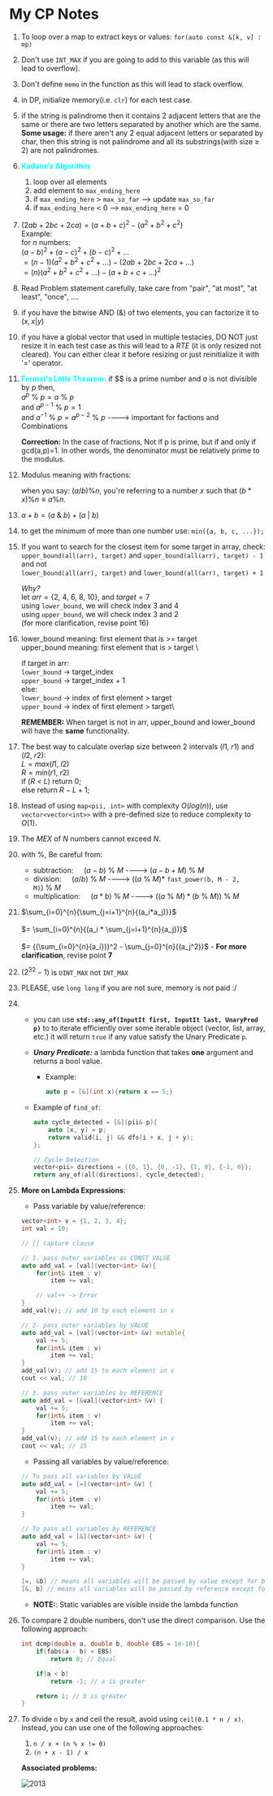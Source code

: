 # My CP Notes

1. To loop over a map to extract keys or values:
   `for(auto const &[k, v] : mp)`

2. Don't use `INT_MAX` if you are going to add to this variable (as this will lead to overflow).

3. Don't define `memo` in the function as this will lead to stack overflow.

4. in DP, initialize memory(i.e. `clr`) for each test case.

5. if the string is palindrome then it contains 2 adjacent letters that are the same or there are two letters separated by another which are the same. \
   **Some usage:** if there aren't any 2 equal adjacent letters or separated by char, then this string is not palindrome and all its substrings(with size $\ge$ 2) are not palindromes.

6. <b style="color:cyan;">Kadane’s Algorithm:</b>

   1. loop over all elements
   2. add element to `max_ending_here`
   3. if `max_ending_here` > `max_so_far` --> update `max_so_far`
   4. if `max_ending_here` < 0 --> `max_ending_here` = 0

7. $(2ab + 2bc + 2ca) = (a + b + c)^2 - (a^2 + b^2 + c^2)$ \
   Example: \
   for $n$ numbers: \
   $(a - b)^2 + (a - c)^2 + (b - c)^2 + ...$ \
   $= (n - 1)(a^2 + b^2 + c^2 + ...) - (2ab + 2bc + 2ca + ...)$ \
    $= (n)(a^2 + b^2 + c^2 + ...) - (a + b + c + ...)^2$

8. Read Problem statement carefully, take care from "pair", "at most", "at least", "once", ....

9. if you have the bitwise AND $(\&)$ of two elements, you can factorize it to $(x, x|y)$

10. if you have a global vector that used in multiple testacies, DO NOT just resize it in each test case as this will lead to a $RTE$ (it is only resized not cleared). You can either clear it before resizing or just reinitialize it with '=' operator.

11. <b style="color:cyan;">Fermat's Little Theorem:</b> if $$ is a prime number and $a$ is not divisible by $p$ then, \
    $a^p\ \%\ p = a\ \%\ p$ \
    and $a^{p - 1}\ \%\ p = 1$ \
    and $a^{-1}\ \%\ p = a^{p - 2}\ \%\ p$ ----> important for factions and Combinations

    **Correction:** In the case of fractions, Not if p is prime, but if and only if gcd(a,p)=1. In other words, the denominator must be relatively prime to the modulus.

12. Modulus meaning with fractions:

    when you say: $(a/b)\%n$, you're referring to a number $x$ such that $(b*x) \% n ≡ a \% n$.

13. $a + b = (a\ \&\ b) + (a\ |\ b)$

14. to get the minimum of more than one number use: `min({a, b, c, ...});`

15. If you want to search for the closest item for some target in array, check: \
    `upper_bound(all(arr), target)` and `upper_bound(all(arr), target) - 1` \
    and not \
    `lower_bound(all(arr), target)` and `lower_bound(all(arr), target) + 1`

    _Why?_ \
    let $arr = \{2,\ 4,\ 6,\ 8,\ 10\}$, and $target = 7$ \
    using `lower_bound`, we will check index 3 and 4 \
    using `upper_bound`, we will check index 3 and 2 \
    (for more clarification, revise point 16)

16. lower_bound meaning: first element that is >= target \
     upper_bound meaning: first element that is > target \

    if target in arr:\
    `lower_bound` -> target_index \
    `upper_bound` -> target_index + 1 \
     else:\
    `lower_bound` -> index of first element > target\
    `upper_bound` -> index of first element > target\

    **REMEMBER:** When target is not in arr, upper_bound and lower_bound will have the **same** functionality.

17. The best way to calculate overlap size between 2 intervals $(l1,\ r1)$ and $(l2,\ r2)$: \
     $L = max(l1,\ l2)$ \
    $R = min(r1,\ r2)$ \
     if ($R\ <\ L$) return $0$; \
    else return $R - L + 1$;

18. Instead of using `map<pii, int>` with complexity $O(log(n))$, use `vector<vector<int>>` with a pre-defined size to reduce complexity to $O(1)$.

19. The $MEX$ of $N$ numbers cannot exceed $N$.

20. with %, Be careful from:

    - subtraction: $\quad (a - b)\ \%\ M$ ----> $(a - b + M)\ \%\ M$
    - division: $\quad (a / b)\ \%\ M$ ----> $((a\ \%\ M)*$ `fast_power(b, M - 2, M)`$)\ \%\ M$
    - multiplication: $\quad (a * b)\ \%\ M$ ----> $((a\ \%\ M) * (b\ \%\ M))\ \%\ M$

21. $\sum_{i=0}^{n}{\sum_{j=i+1}^{n}{(a_i*a_j)}}$ \
    \
    $= \sum_{i=0}^{n}{(a_i * \sum_{j=i+1}^{n}{a_j})}$ \
    \
    $= {(\sum_{i=0}^{n}{a_i})}^2 - \sum_{j=0}^{n}{(a_j^2)}$ - **For more clarification**, revise point **7**

22. $(2^{32} - 1)$ is `UINT_MAX` not `INT_MAX`

23. PLEASE, use `long long` if you are not sure, memory is not paid :/

24. - you can use **`std::any_of(InputIt first, InputIt last, UnaryPred p)`** to
      to iterate efficiently over some iterable object (vector, list, array, etc.)
      it will return `true` if any value satisfy the Unary Predicate `p`.
    - **_Unary Predicate:_** a lambda function that takes **one** argument and returns a bool value.

      - Example:

        ```C++
        auto p = [&](int x){return x == 5;}
        ```

    - Example of `find_of`:

      ```C++
      auto cycle_detected = [&](pii& p){
          auto [x, y] = p;
          return valid(i, j) && dfs(i + x, j + y);
      };

      // Cycle Detection
      vector<pii> directions = {{0, 1}, {0, -1}, {1, 0}, {-1, 0}};
      return any_of(all(directions), cycle_detected);
      ```

25. **More on Lambda Expressions**:

    - Pass variable by value/reference:

    ```C++
    vector<int> v = {1, 2, 3, 4};
    int val = 10;

    // [] capture clause

    // 1. pass outer variables as CONST VALUE
    auto add_val = [val](vector<int> &v){
        for(int& item : v)
            item += val;

        // val++ -> Error
    }
    add_val(v); // add 10 tp each element in v
    ```

    ```C++
    // 2. pass outer variables by VALUE
    auto add_val = [val](vector<int> &v) mutable{
        val += 5;
        for(int& item : v)
            item += val;
    }
    add_val(v); // add 15 to each element in v
    cout << val; // 10
    ```

    ```C++
    // 3. pass outer variables by REFERENCE
    auto add_val = [&val](vector<int> &v) {
        val += 5;
        for(int& item : v)
            item += val;
    }
    add_val(v); // add 15 to each element in v
    cout << val; // 15

    ```

    - Passing all variables by value/reference:

    ```C++
    // To pass all variables by VALUE
    auto add_val = [=](vector<int> &v) {
        val += 5;
        for(int& item : v)
            item += val;
    }
    ```

    ```C++
    // To pass all variables by REFERENCE
    auto add_val = [&](vector<int> &v) {
        val += 5;
        for(int& item : v)
            item += val;
    }
    ```

    ```C++
    [=, &b] // means all variables will be passed by value except for b, it will be passed by reference
    [&, b] // means all variables will be passed by reference except for b, it will be passed by value
    ```

    - **NOTE:**: Static variables are visible inside the lambda function

26. To compare 2 double numbers, don't use the direct comparison. Use the following approach:

    ```C++
    int dcmp(double a, double b, double EBS = 1e-10){
        if(fabs(a - b) < EBS)
            return 0; // Equal

        if(a < b)
            return -1; // a is greater

        return 1; // b is greater
    }

    ```

27. To divide `n` by `x` and ceil the result, avoid using `ceil(0.1 * n / x)`. Instead, you can use one of the following approaches:

    1. `n / x + (n % x != 0)`
    2. `(n + x - 1) / x`

    **Associated problems:**

    ![2013](https://img.shields.io/badge/2013-A-green?labelColor=blue&style=flat)
